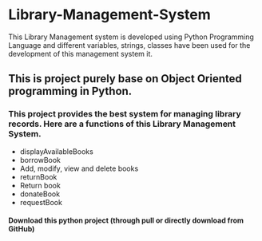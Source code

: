 # Library-Management-System
This Library Management system is developed using Python Programming Language and different variables, strings, classes have been used for the development of this management system it. 
## This is project purely base on Object Oriented programming in Python.
### This project provides the best system for managing library records. Here are a functions of this Library Management System.

* displayAvailableBooks
* borrowBook
* Add, modify, view and delete books
* returnBook
* Return book
* donateBook
* requestBook

#### Download this python project (through pull or directly download from GitHub)
